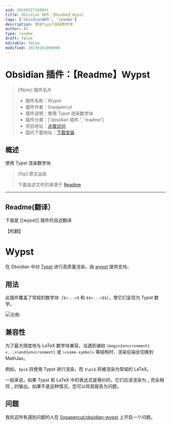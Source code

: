 ```yaml
---
uid: 20240227160841
title: Obsidian 插件：【Readme】Wypst
tags: ['obsidian插件', 'readme']
description: 使用Typst渲染数学块
author: AI
type: readme
draft: false
editable: false
modified: 20230101000000
---
```


# Obsidian 插件：【Readme】Wypst

> [!Note] 插件名片
> - 插件名称：Wypst
> - 插件作者：0xpapercut
> - 插件说明：使用 Typst 渲染数学块
> - 插件分类：['obsidian 插件 ', 'readme']
> - 项目地址：[点我访问](https://github.com/0xpapercut/obsidian-wypst)
> - 国内下载地址：[下载安装](https://pkmer.cn/products/plugin/pluginMarket/?wypst)

## 概述

使用 Typst 渲染数学块

> [!tip] 原文出处
>
>下面自述文件的来源于 [Readme](https://ghproxy.net/https://raw.githubusercontent.com/0xpapercut/obsidian-wypst/master/README.md)

---

## Readme(翻译）

下面是 [[wypst]] 插件的自述翻译

【机翻】

# Wypst

在 Obsidian 中对 [Typst](https://github.com/typst/typst) 进行高质量渲染，由 [wypst](https://github.com/0xpapercut/wypst) 提供支持。

## 用法

此插件覆盖了常规的数学块（`$<...>$` 和 `$$<...>$$`），使它们呈现为 Typst 数学。

![示例](https://cdn.pkmer.cn/covers/wypst_2_0.png!pkmer)

## 兼容性

为了最大限度地与 LaTeX 数学块兼容，当遇到诸如 `\begin{environment}<...>\end{environment}` 或 `\<some-symbol>` 等结构时，渲染后端会切换到 MathJax。

例如，`$pi$` 将使用 Typst 进行渲染，而 `$\pi$` 将被渲染为常规的 LaTeX。

一般来说，如果 Typst 和 LaTeX 中的表达式是等价的，它们应该渲染为 _ 完全相同 _ 的输出。如果不是这种情况，您可以将其报告为问题。

## 问题

我欢迎所有遇到问题的人在 [0xpapercut/obsidian-wypst](https://github.com/0xpapercut/obsidian-wypst/issues/new) 上开启一个问题。
